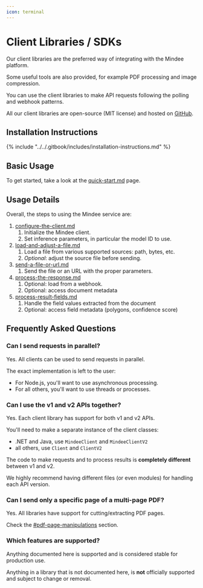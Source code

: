```yaml
---
icon: terminal
---
```


# Client Libraries / SDKs

Our client libraries are the preferred way of integrating with the Mindee platform.

Some useful tools are also provided, for example PDF processing and image compression.

You can use the client libraries to make API requests following the polling and webhook patterns.

All our client libraries are open-source (MIT license) and hosted on [GitHub](https://github.com/mindee).

## Installation Instructions

{% include "../../.gitbook/includes/installation-instructions.md" %}

## Basic Usage

To get started, take a look at the [quick-start.md](quick-start.md "mention")  page.

## Usage Details

Overall, the steps to using the Mindee service are:

1. [configure-the-client.md](configure-the-client.md "mention")
   1. Initialize the Mindee client.
   2. Set inference parameters, in particular the model ID to use.
2. [load-and-adjust-a-file.md](load-and-adjust-a-file.md "mention")
   1. Load a file from various supported sources: path, bytes, etc.
   2. _Optional_: adjust the source file before sending.
3. [send-a-file-or-url.md](send-a-file-or-url.md "mention")
   1. Send the file or an URL with the proper parameters.
4. [process-the-response.md](process-the-response.md "mention")
   1. Optional: load from a webhook.
   2. Optional: access document metadata
5. [process-result-fields.md](process-result-fields.md "mention")
   1. Handle the field values extracted from the document
   2. Optional: access field metadata (polygons, confidence score)

## Frequently Asked Questions

### Can I send requests in parallel?

Yes. All clients can be used to send requests in parallel.

The exact implementation is left to the user:

* For Node.js, you'll want to use asynchronous processing.
* For all others, you'll want to use threads or processes.

### Can I use the v1 and v2 APIs together?

Yes. Each client library has support for both v1 and v2 APIs.

You'll need to make a separate instance of the client classes:

* .NET and Java, use `MindeeClient` and `MindeeClientV2`
* all others, use `Client` and `ClientV2`

The code to make requests and to process results is **completely different** between v1 and v2.

We highly recommend having different files (or even modules) for handling each API version.

### Can I send only a specific page of a multi-page PDF?

Yes. All libraries have support for cutting/extracting PDF pages.

Check the [#pdf-page-manipulations](load-and-adjust-a-file.md#pdf-page-manipulations "mention") section.

### Which features are supported?

Anything documented here is supported and is considered stable for production use.

Anything in a library that is not documented here, is **not** officially supported and subject to change or removal.
